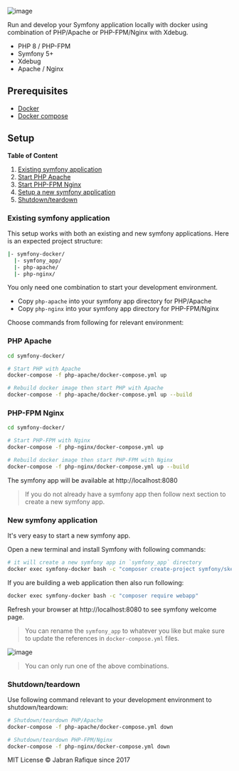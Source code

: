 ![image](https://user-images.githubusercontent.com/2131246/28238170-ef3578e8-6945-11e7-869c-5772725c3036.png)

Run and develop your Symfony application locally with docker using combination of PHP/Apache or PHP-FPM/Nginx with Xdebug.

- PHP 8 / PHP-FPM
- Symfony 5+
- Xdebug
- Apache / Nginx

## Prerequisites
- [Docker](https://www.docker.com/)
- [Docker compose](https://docs.docker.com/compose/)

## Setup

**Table of Content**

1. [Existing symfony application](#existing-symfony-application)
2. [Start PHP Apache](#php-apache)
3. [Start PHP-FPM Nginx](#php-fpm-nginx)
4. [Setup a new symfony application](#new-symfony-application)
5. [Shutdown/teardown](#shutdownteardown)

### Existing symfony application

This setup works with both an existing and new symfony applications. Here is an expected project structure:

```sh
|- symfony-docker/
  |- symfony_app/
  |- php-apache/
  |- php-nginx/
```

You only need one combination to start your development environment.

- Copy `php-apache` into your symfony app directory for PHP/Apache
- Copy `php-nginx` into your symfony app directory for PHP-FPM/Nginx

Choose commands from following for relevant environment:

### PHP Apache

```sh
cd symfony-docker/

# Start PHP with Apache
docker-compose -f php-apache/docker-compose.yml up

# Rebuild docker image then start PHP with Apache
docker-compose -f php-apache/docker-compose.yml up --build
```

### PHP-FPM Nginx

```sh
cd symfony-docker/

# Start PHP-FPM with Nginx
docker-compose -f php-nginx/docker-compose.yml up

# Rebuild docker image then start PHP-FPM with Nginx
docker-compose -f php-nginx/docker-compose.yml up --build
```

The symfony app will be available at http://localhost:8080


> If you do not already have a symfony app then follow next section to create a new symfony app.

### New symfony application

It's very easy to start a new symfony app.

Open a new terminal and install Symfony with following commands:

```sh
# it will create a new symfony app in `symfony_app` directory
docker exec symfony-docker bash -c "composer create-project symfony/skeleton:\"6.3.*\" ."
```

If you are building a web application then also run following:

```sh
docker exec symfony-docker bash -c "composer require webapp"
```

Refresh your browser at http://localhost:8080 to see symfony welcome page.

> You can rename the `symfony_app` to whatever you like but make sure to update the references in `docker-compose.yml` files.


![image](https://github.com/jabranr/symfony-docker/assets/2131246/915abf2d-267f-4602-941a-8252698f8211)

> You can only run one of the above combinations.

### Shutdown/teardown

Use following command relevant to your development environment to shutdown/teardown:

```sh
# Shutdown/teardown PHP/Apache
docker-compose -f php-apache/docker-compose.yml down

# Shutdown/teardown PHP-FPM/Nginx
docker-compose -f php-nginx/docker-compose.yml down
```

MIT License
&copy; Jabran Rafique since 2017

